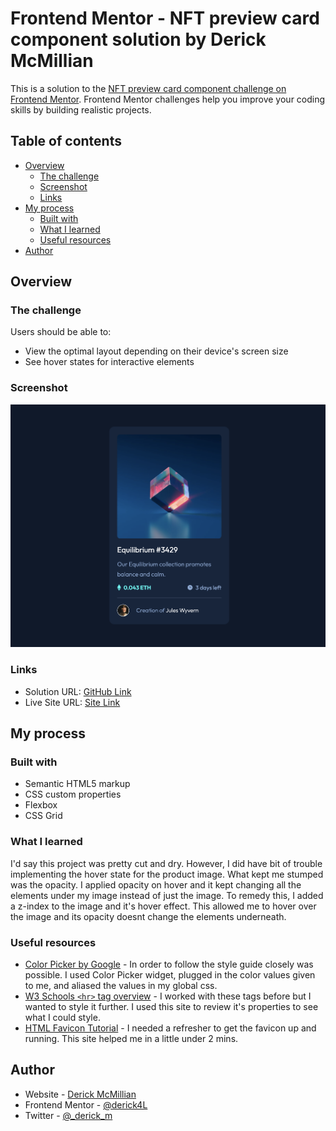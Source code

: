 # Frontend Mentor - NFT preview card component solution by Derick McMillian

This is a solution to the [NFT preview card component challenge on Frontend Mentor](https://www.frontendmentor.io/challenges/nft-preview-card-component-SbdUL_w0U). Frontend Mentor challenges help you improve your coding skills by building realistic projects.

## Table of contents

- [Overview](#overview)
  - [The challenge](#the-challenge)
  - [Screenshot](#screenshot)
  - [Links](#links)
- [My process](#my-process)
  - [Built with](#built-with)
  - [What I learned](#what-i-learned)
  - [Useful resources](#useful-resources)
- [Author](#author)

## Overview

### The challenge

Users should be able to:

- View the optimal layout depending on their device's screen size
- See hover states for interactive elements

### Screenshot

![](assets/dm-solution.png)

### Links

- Solution URL: [GitHub Link](https://github.com/derick4L/nft-card-challenge)
- Live Site URL: [Site Link](https://nft-card-challenge-derick.netlify.app/)

## My process

### Built with

- Semantic HTML5 markup
- CSS custom properties
- Flexbox
- CSS Grid

### What I learned

I'd say this project was pretty cut and dry. However, I did have bit of trouble implementing the hover state for the product image. What kept me stumped was the opacity. I applied opacity on hover and it kept changing all the elements under my image instead of just the image. To remedy this, I added a z-index to the image and it's hover effect. This allowed me to hover over the image and its opacity doesnt change the elements underneath.

### Useful resources

- [Color Picker by Google](https://g.co/kgs/GS2poQ) - In order to follow the style guide closely was possible. I used Color Picker widget, plugged in the color values given to me, and aliased the values in my global css.
- [W3 Schools ```<hr>``` tag overview](https://www.w3schools.com/tags/tag_hr.asp) - I worked with these tags before but I wanted to style it further. I used this site to review it's properties to see what I could style.
- [HTML Favicon Tutorial](https://careerkarma.com/blog/html-favicon/) - I needed a refresher to get the favicon up and running. This site helped me in a little under 2 mins.

## Author

- Website - [Derick McMillian](https://www.thederickmcmillian.com)
- Frontend Mentor - [@derick4L](https://www.frontendmentor.io/profile/derick4L)
- Twitter - [@\_derick_m](https://twitter.com/_derick_m)
